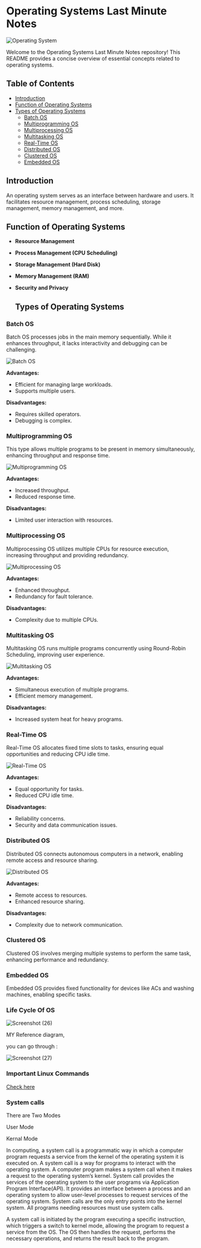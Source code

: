 # Operating Systems Last Minute Notes

![Operating System](https://github.com/aasthad27/Operating-system/assets/89932857/f7280092-180f-4d7b-84d3-10a73eaeb1c1)

Welcome to the Operating Systems Last Minute Notes repository! This README provides a concise overview of essential concepts related to operating systems.

## Table of Contents
- [Introduction](#introduction)
- [Function of Operating Systems](#function-of-operating-systems)
- [Types of Operating Systems](#types-of-operating-systems)
  - [Batch OS](#batch-os)
  - [Multiprogramming OS](#multiprogramming-os)
  - [Multiprocessing OS](#multiprocessing-os)
  - [Multitasking OS](#multitasking-os)
  - [Real-Time OS](#real-time-os)
  - [Distributed OS](#distributed-os)
  - [Clustered OS](#clustered-os)
  - [Embedded OS](#embedded-os)

## Introduction
An operating system serves as an interface between hardware and users. It facilitates resource management, process scheduling, storage management, memory management, and more.

## Function of Operating Systems
- **Resource Management**
- **Process Management (CPU Scheduling)**
- **Storage Management (Hard Disk)**
- **Memory Management (RAM)**
- **Security and Privacy**

  ## Types of Operating Systems 
### Batch OS
Batch OS processes jobs in the main memory sequentially. While it enhances throughput, it lacks interactivity and debugging can be challenging.

![Batch OS](https://github.com/aasthad27/Operating-system/assets/89932857/9f0b919a-7908-43c5-9309-c4654638683d)

**Advantages:**
- Efficient for managing large workloads.
- Supports multiple users.

**Disadvantages:**
- Requires skilled operators.
- Debugging is complex.

### Multiprogramming OS
This type allows multiple programs to be present in memory simultaneously, enhancing throughput and response time.

![Multiprogramming OS](https://github.com/aasthad27/Operating-system/assets/89932857/f1112e94-dea1-45d7-980a-856a015becc0)

**Advantages:**
- Increased throughput.
- Reduced response time.

**Disadvantages:**
- Limited user interaction with resources.

### Multiprocessing OS
Multiprocessing OS utilizes multiple CPUs for resource execution, increasing throughput and providing redundancy.

![Multiprocessing OS](https://github.com/aasthad27/Operating-system/assets/89932857/9ef8e31a-6d50-4e91-a718-7d68d51e3ffa)

**Advantages:**
- Enhanced throughput.
- Redundancy for fault tolerance.

**Disadvantages:**
- Complexity due to multiple CPUs.

### Multitasking OS
Multitasking OS runs multiple programs concurrently using Round-Robin Scheduling, improving user experience.

![Multitasking OS](https://github.com/aasthad27/Operating-system/assets/89932857/301d0f24-e163-4272-a33b-e63f69890d90)

**Advantages:**
- Simultaneous execution of multiple programs.
- Efficient memory management.

**Disadvantages:**
- Increased system heat for heavy programs.

### Real-Time OS
Real-Time OS allocates fixed time slots to tasks, ensuring equal opportunities and reducing CPU idle time.

![Real-Time OS](https://github.com/aasthad27/Operating-system/assets/89932857/1dbc48b1-9a0e-498e-9a20-d9f0b794f698)

**Advantages:**
- Equal opportunity for tasks.
- Reduced CPU idle time.

**Disadvantages:**
- Reliability concerns.
- Security and data communication issues.

### Distributed OS
Distributed OS connects autonomous computers in a network, enabling remote access and resource sharing.

![Distributed OS](https://github.com/aasthad27/Operating-system/assets/89932857/2c60d6b2-88c9-423e-a7d5-76d74f04ebb0)

**Advantages:**
- Remote access to resources.
- Enhanced resource sharing.

**Disadvantages:**
- Complexity due to network communication.

### Clustered OS
Clustered OS involves merging multiple systems to perform the same task, enhancing performance and redundancy.

### Embedded OS
Embedded OS provides fixed functionality for devices like ACs and washing machines, enabling specific tasks.

### Life Cycle Of OS

![Screenshot (26)](https://github.com/aasthad27/Operating-system/assets/89932857/c0d8eb1f-51b9-46a1-8f1a-68e14b6edf73)

MY Reference diagram, 

you can go through :

![Screenshot (27)](https://github.com/aasthad27/Operating-system/assets/89932857/4ae7b0da-e8d1-491f-be83-457f68620bc5)

### Important Linux Commands 

[Check here](https://www.digitalocean.com/community/tutorials/linux-commands)

### System calls 

There are Two Modes

User Mode 

Kernal Mode

In computing, a system call is a programmatic way in which a computer program requests a service from the kernel of the operating system it is executed on. A system call is a way for programs to interact with the operating system. A computer program makes a system call when it makes a request to the operating system’s kernel. System call provides the services of the operating system to the user programs via Application Program Interface(API). It provides an interface between a process and an operating system to allow user-level processes to request services of the operating system. System calls are the only entry points into the kernel system. All programs needing resources must use system calls.

A system call is initiated by the program executing a specific instruction, which triggers a switch to kernel mode, allowing the program to request a service from the OS. The OS then handles the request, performs the necessary operations, and returns the result back to the program.






